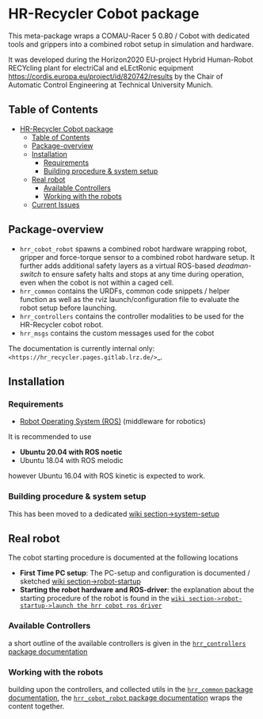 # HR-Recycler Cobot package

This meta-package wraps a COMAU-Racer 5 0.80 / Cobot
with dedicated tools and grippers into a combined robot
setup in simulation and hardware.

It was developed during the Horizon2020 EU-project Hybrid Human-Robot RECYcling plant for electriCal and eLEctRonic equipment https://cordis.europa.eu/project/id/820742/results
by the Chair of Automatic Control Engineering at Technical University Munich.

## Table of Contents

- [HR-Recycler Cobot package](#hr-recycler-cobot-package)
  - [Table of Contents](#table-of-contents)
  - [Package-overview](#package-overview)
  - [Installation](#installation)
    - [Requirements](#requirements)
    - [Building procedure & system setup](#building-procedure--system-setup)
  - [Real robot](#real-robot)
    - [Available Controllers](#available-controllers)
    - [Working with the robots](#working-with-the-robots)
  - [Current Issues](#current-issues)

## Package-overview

- ``hrr_cobot_robot`` spawns a combined robot hardware wrapping robot, gripper and force-torque sensor to a combined robot hardware setup. It further adds additional safety layers as a virtual ROS-based _deadman-switch_ to ensure safety halts and stops at any time during operation, even when the cobot is not within a caged cell.
- ``hrr_common`` contains the URDFs, common code snippets / helper function as well as the rviz launch/configuration file to evaluate the robot setup before launching.
- ``hrr_controllers`` contains the controller modalities to be used for the HR-Recycler cobot robot.
- ``hrr_msgs`` contains the custom messages used for the cobot

The documentation is currently internal only:
`<https://hr_recycler.pages.gitlab.lrz.de/>`_.

## Installation

### Requirements

- [Robot Operating System (ROS)](http://wiki.ros.org) (middleware for robotics)

It is recommended to use

- **Ubuntu 20.04 with ROS noetic**
- Ubuntu 18.04 with ROS melodic

however Ubuntu 16.04 with ROS kinetic is expected to work.

### Building procedure & system setup

This has been moved to a dedicated [wiki section->system-setup](https://hr_recycler.pages.gitlab.lrz.de/mini_wiki/system_setup.html)

## Real robot

The cobot starting procedure is documented at the following locations

- **First Time PC setup**: The PC-setup and configuration is documented / sketched [wiki section->robot-startup](https://hr_recycler.pages.gitlab.lrz.de/mini_wiki/robot_startup.html#prepare-system-environment)
- **Starting the robot hardware and ROS-driver**: the explanation about the starting procedure of the robot is found in the [```wiki section->robot-startup->launch the hrr cobot ros driver```](https://hr_recycler.pages.gitlab.lrz.de/mini_wiki/robot_startup.html#launch-the-hrr-cobot-ros-driver)

### Available Controllers

a short outline of the available controllers is given in the
[```hrr_controllers``` package documentation](https://hr_recycler.pages.gitlab.lrz.de/hrr_cobot/hrr_controllers/index.html)

### Working with the robots

building upon the controllers, and collected utils in the
[```hrr_common``` package documentation](https://hr_recycler.pages.gitlab.lrz.de/hrr_cobot/hrr_common/index.html), the
[```hrr_cobot_robot``` package documentation](https://hr_recycler.pages.gitlab.lrz.de/hrr_cobot/hrr_cobot_robot/index.html)
wraps the content together.